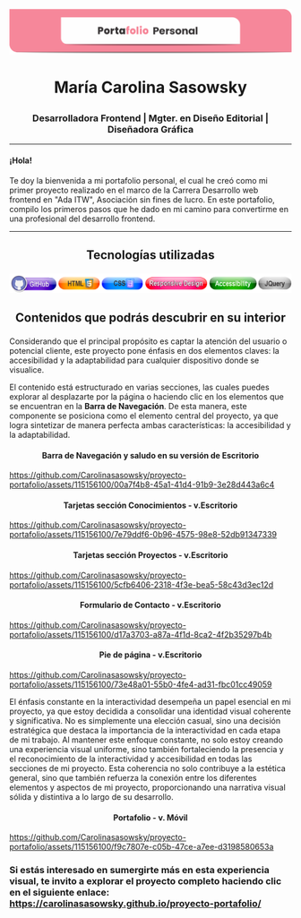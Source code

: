 ![](/assets/img/encabezado.png)

# <p align="center"> María Carolina Sasowsky </p>

### <p align="center"> Desarrolladora Frontend | Mgter. en Diseño Editorial | Diseñadora Gráfica </p>

________________________________

#### ¡Hola! 

Te doy la bienvenida a mi portafolio personal, el cual he creó como mi primer proyecto realizado en el marco de la Carrera Desarrollo web frontend en "Ada ITW", Asociación sin fines de lucro. En este portafolio, compilo los primeros pasos que he dado en mi camino para convertirme en una profesional del desarrollo frontend.

________________________________


## <p align="center"> Tecnologías utilizadas </p>
<p align="center">
  <img src="/assets/img/technologies.png">
</p>



## <p align="center"> Contenidos que podrás descubrir en su interior </p>

Considerando que el principal propósito es captar la atención del usuario o potencial cliente, este proyecto pone énfasis en dos elementos claves: la accesibilidad y la adaptabilidad para cualquier dispositivo donde se visualice.

El contenido está estructurado en varias secciones, las cuales puedes explorar al desplazarte por la página o haciendo clic en los elementos que se encuentran en la **Barra de Navegación**. De esta manera, este componente se posiciona como el elemento central del proyecto, ya que logra sintetizar de manera perfecta ambas características: la accesibilidad y la adaptabilidad.

#### <p align="center"> Barra de Navegación y saludo en su versión de Escritorio </p>

https://github.com/Carolinasasowsky/proyecto-portafolio/assets/115156100/00a7f4b8-45a1-41d4-91b9-3e28d443a6c4

#### <p align="center"> Tarjetas sección Conocimientos - v.Escritorio </p>

https://github.com/Carolinasasowsky/proyecto-portafolio/assets/115156100/7e79ddf6-0b96-4575-98e8-52db91347339

#### <p align="center"> Tarjetas sección Proyectos - v.Escritorio </p>

https://github.com/Carolinasasowsky/proyecto-portafolio/assets/115156100/5cfb6406-2318-4f3e-bea5-58c43d3ec12d

#### <p align="center"> Formulario de Contacto - v.Escritorio </p>

https://github.com/Carolinasasowsky/proyecto-portafolio/assets/115156100/d17a3703-a87a-4f1d-8ca2-4f2b35297b4b

#### <p align="center"> Pie de página - v.Escritorio </p>

https://github.com/Carolinasasowsky/proyecto-portafolio/assets/115156100/73e48a01-55b0-4fe4-ad31-fbc01cc49059


El énfasis constante en la interactividad desempeña un papel esencial en mi proyecto, ya que estoy decidida a consolidar una identidad visual coherente y significativa. No es simplemente una elección casual, sino una decisión estratégica que destaca la importancia de la interactividad en cada etapa de mi trabajo. Al mantener este enfoque constante, no solo estoy creando una experiencia visual uniforme, sino también fortaleciendo la presencia y el reconocimiento de la interactividad y accesibilidad en todas las secciones de mi proyecto. Esta coherencia no solo contribuye a la estética general, sino que también refuerza la conexión entre los diferentes elementos y aspectos de mi proyecto, proporcionando una narrativa visual sólida y distintiva a lo largo de su desarrollo.

#### <p align="center"> Portafolio - v. Móvil </p>

https://github.com/Carolinasasowsky/proyecto-portafolio/assets/115156100/f9c7807e-c05b-47ce-a7ee-d3198580653a


### Si estás interesado en sumergirte más en esta experiencia visual, te invito a explorar el proyecto completo haciendo clic en el siguiente enlace: https://carolinasasowsky.github.io/proyecto-portafolio/ 


